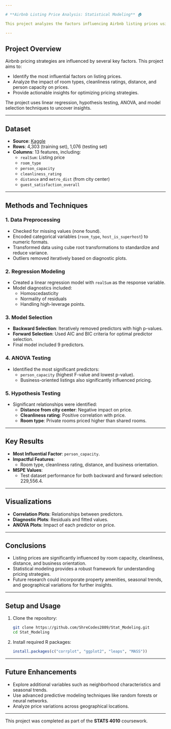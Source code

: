```yaml
---

# **Airbnb Listing Price Analysis: Statistical Modeling** 🏠

This project analyzes the factors influencing Airbnb listing prices using statistical modeling techniques. The dataset was sourced from Kaggle and includes a variety of features such as room types, cleanliness ratings, distance from the city center, and guest satisfaction ratings. Through rigorous analysis and modeling, this project provides insights to optimize pricing strategies.

---
```


## **Project Overview**
Airbnb pricing strategies are influenced by several key factors. This project aims to:
- Identify the most influential factors on listing prices.
- Analyze the impact of room types, cleanliness ratings, distance, and person capacity on prices.
- Provide actionable insights for optimizing pricing strategies.

The project uses linear regression, hypothesis testing, ANOVA, and model selection techniques to uncover insights.

---

## **Dataset**
- **Source**: [Kaggle](https://www.kaggle.com/)
- **Rows**: 4,303 (training set), 1,076 (testing set)
- **Columns**: 13 features, including:
  - `realSum`: Listing price
  - `room_type`
  - `person_capacity`
  - `cleanliness_rating`
  - `distance` and `metro_dist` (from city center)
  - `guest_satisfaction_overall`

---

## **Methods and Techniques**
### **1. Data Preprocessing**
- Checked for missing values (none found).
- Encoded categorical variables (`room_type`, `host_is_superhost`) to numeric formats.
- Transformed data using cube root transformations to standardize and reduce variance.
- Outliers removed iteratively based on diagnostic plots.

### **2. Regression Modeling**
- Created a linear regression model with `realSum` as the response variable.
- Model diagnostics included:
  - Homoscedasticity
  - Normality of residuals
  - Handling high-leverage points.

### **3. Model Selection**
- **Backward Selection**: Iteratively removed predictors with high p-values.
- **Forward Selection**: Used AIC and BIC criteria for optimal predictor selection.
- Final model included 9 predictors.

### **4. ANOVA Testing**
- Identified the most significant predictors:
  - `person_capacity` (highest F-value and lowest p-value).
  - Business-oriented listings also significantly influenced pricing.

### **5. Hypothesis Testing**
- Significant relationships were identified:
  - **Distance from city center**: Negative impact on price.
  - **Cleanliness rating**: Positive correlation with price.
  - **Room type**: Private rooms priced higher than shared rooms.

---

## **Key Results**
- **Most Influential Factor**: `person_capacity`.
- **Impactful Features**:
  - Room type, cleanliness rating, distance, and business orientation.
- **MSPE Values**:
  - Test dataset performance for both backward and forward selection: 229,556.4.

---

## **Visualizations**
- **Correlation Plots**: Relationships between predictors.
- **Diagnostic Plots**: Residuals and fitted values.
- **ANOVA Plots**: Impact of each predictor on price.

---

## **Conclusions**
- Listing prices are significantly influenced by room capacity, cleanliness, distance, and business orientation.
- Statistical modeling provides a robust framework for understanding pricing strategies.
- Future research could incorporate property amenities, seasonal trends, and geographical variations for further insights.

---

## **Setup and Usage**
1. Clone the repository:
   ```bash
   git clone https://github.com/ShreCodes2809/Stat_Modeling.git
   cd Stat_Modeling
   ```
2. Install required R packages:
   ```R
   install.packages(c("corrplot", "ggplot2", "leaps", "MASS"))
   ```

---

## **Future Enhancements**
- Explore additional variables such as neighborhood characteristics and seasonal trends.
- Use advanced predictive modeling techniques like random forests or neural networks.
- Analyze price variations across geographical locations.

---

This project was completed as part of the **STATS 4010** coursework.
